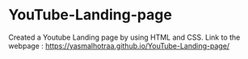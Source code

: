 # YouTube-Landing-page
Created a Youtube Landing page by using HTML and CSS.
Link to the webpage : https://yasmalhotraa.github.io/YouTube-Landing-page/
